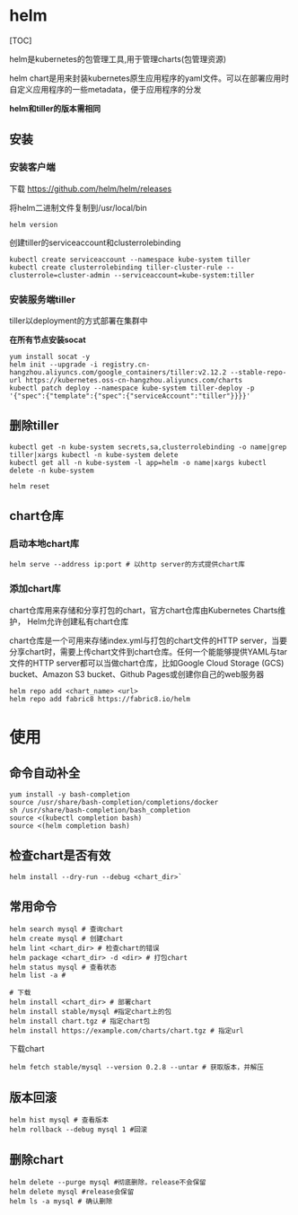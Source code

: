 # helm

[TOC]

helm是kubernetes的包管理工具,用于管理charts(包管理资源)

helm chart是用来封装kubernetes原生应用程序的yaml文件。可以在部署应用时自定义应用程序的一些metadata，便于应用程序的分发

**helm和tiller的版本需相同**

## 安装

### 安装客户端

下载
https://github.com/helm/helm/releases

将helm二进制文件复制到/usr/local/bin
```
helm version
```

创建tiller的serviceaccount和clusterrolebinding
```
kubectl create serviceaccount --namespace kube-system tiller
kubectl create clusterrolebinding tiller-cluster-rule --clusterrole=cluster-admin --serviceaccount=kube-system:tiller
```

### 安装服务端tiller

tiller以deployment的方式部署在集群中

**在所有节点安装socat**

```
yum install socat -y
helm init --upgrade -i registry.cn-hangzhou.aliyuncs.com/google_containers/tiller:v2.12.2 --stable-repo-url https://kubernetes.oss-cn-hangzhou.aliyuncs.com/charts
kubectl patch deploy --namespace kube-system tiller-deploy -p '{"spec":{"template":{"spec":{"serviceAccount":"tiller"}}}}'

```

## 删除tiller
```
kubectl get -n kube-system secrets,sa,clusterrolebinding -o name|grep tiller|xargs kubectl -n kube-system delete
kubectl get all -n kube-system -l app=helm -o name|xargs kubectl delete -n kube-system
```

```helm reset```

## chart仓库

### 启动本地chart库

```
helm serve --address ip:port # 以http server的方式提供chart库
```

### 添加chart库

chart仓库用来存储和分享打包的chart，官方chart仓库由Kubernetes Charts维护， Helm允许创建私有chart仓库

chart仓库是一个可用来存储index.yml与打包的chart文件的HTTP server，当要分享chart时，需要上传chart文件到chart仓库。任何一个能能够提供YAML与tar文件的HTTP server都可以当做chart仓库，比如Google Cloud Storage (GCS) bucket、Amazon S3 bucket、Github Pages或创建你自己的web服务器

```
helm repo add <chart_name> <url>
helm repo add fabric8 https://fabric8.io/helm
```



# 使用

## 命令自动补全

```
yum install -y bash-completion
source /usr/share/bash-completion/completions/docker
sh /usr/share/bash-completion/bash_completion
source <(kubectl completion bash)
source <(helm completion bash)
```


## 检查chart是否有效

```
helm install --dry-run --debug <chart_dir>`
```

## 常用命令

```
helm search mysql # 查询chart
helm create mysql # 创建chart
helm lint <chart_dir> # 检查chart的错误
helm package <chart_dir> -d <dir> # 打包chart
helm status mysql # 查看状态
helm list -a #

# 下载
helm install <chart_dir> # 部署chart
helm install stable/mysql #指定chart上的包
helm install chart.tgz # 指定chart包
helm install https://example.com/charts/chart.tgz # 指定url
```

下载chart
```
helm fetch stable/mysql --version 0.2.8 --untar # 获取版本，并解压
```

## 版本回滚
 ```
 helm hist mysql # 查看版本
 helm rollback --debug mysql 1 #回滚
 ```
 
 ## 删除chart
 ```
 helm delete --purge mysql #彻底删除，release不会保留
 helm delete mysql #release会保留
 helm ls -a mysql # 确认删除
 ```
 
 
 
 
 
 
 
 
 
